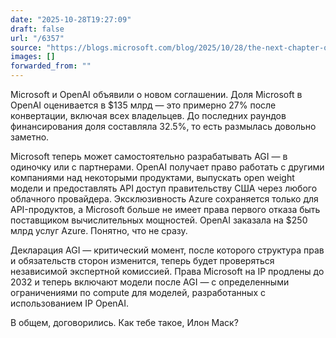 ```yaml
---
date: "2025-10-28T19:27:09"
draft: false
url: "/6357"
source: "https://blogs.microsoft.com/blog/2025/10/28/the-next-chapter-of-the-microsoft-openai-partnership/"
images: []
forwarded_from: ""
---
```


Microsoft и OpenAI объявили о новом соглашении. Доля Microsoft в OpenAI оценивается в $135 млрд — это примерно 27% после конвертации, включая всех владельцев. До последних раундов финансирования доля составляла 32.5%, то есть размылась довольно заметно.

Microsoft теперь может самостоятельно разрабатывать AGI — в одиночку или с партнерами. OpenAI получает право работать с другими компаниями над некоторыми продуктами, выпускать open weight модели и предоставлять API доступ правительству США через любого облачного провайдера. Эксклюзивность Azure сохраняется только для API-продуктов, а Microsoft больше не имеет права первого отказа быть поставщиком вычислительных мощностей. OpenAI заказала на $250 млрд услуг Azure. Понятно, что не сразу.

Декларация AGI — критический момент, после которого структура прав и обязательств сторон изменится, теперь будет проверяться независимой экспертной комиссией. Права Microsoft на IP продлены до 2032 и теперь включают модели после AGI — с определенными ограничениями по compute для моделей, разработанных с использованием IP OpenAI.

В общем, договорились. Как тебе такое, Илон Маск?